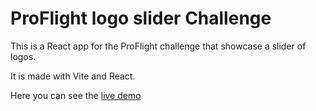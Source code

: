 # ProFlight logo slider Challenge

This is a React app for the ProFlight challenge that showcase a slider of logos.

It is made with Vite and React.

Here you can see the [live demo](https://nahueluboldi.github.io/proflight-challenge/)
